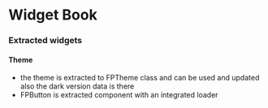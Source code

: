 # Widget Book

### Extracted widgets

#### Theme

* the theme is extracted to FPTheme class and can be used and updated also the dark version data is there
* FPButton is extracted component with an integrated loader
